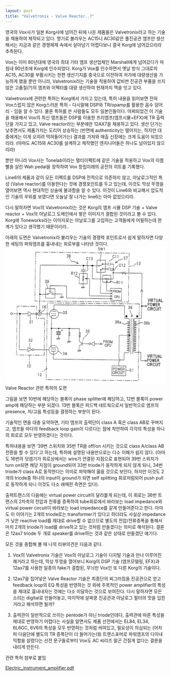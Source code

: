 ```yaml
---
layout: post
title: "Valvetronix - Valve Reactor..?"
---
```


영국의 Vox사가 일본 Korg사에 넘어간 뒤에 나온 제품들은 Valvetronix라고 하는 기술을 채용하여 제작되고 있다. 명기로 불리우는 AC15니 AC30같은 풀진공관 앰프만 생산해서는 지금과 같은 경쟁체제 속에서 살아남기 어렵다보니 결국 Korg에 넘어갔으리라 추측된다.

Vox는 이미 80년대에 영국의 최대 기타 앰프 생산업체인 Marshall에게 넘어갔다가 마침내 90년초에 Korg에 인수되었다. Korg가 Vox를 인수하면서 옛날 방식 그대로의 AC15, AC30를 부활시키는 한편 생산기지를 중국으로 이전하여 저가에 대량생산을 가능하게 했을 뿐만 아니라, Valvetronix라는 기술을 적용하여 값비싼 진공관 부품을 쓰지 않은 고품질(?)의 앰프와 이펙터를 대량 생산하여 현재까지 맥을 잇고 있다.

Valvetronix에 관련한 특허는 Korg에서 가지고 있는데, 특허 내용을 읽어보면 전혀 Vox스럽지 않은 Korg스러운 특허 - 다시말해 DSP와 TR/opamp를 활용한 꼼수 덩어리 - 임을 알 수 있다. 물론 특허를 쓴 사람들도 모두 일본인들이다. 어찌되었건 이 기술을 채용해서 Vox의 최신 앰프들은 DSP를 이용한 프리앰프(앰프시뮬+EFX)에 TR 출력단을 가지고 있고, Valve reactor라는 부분에만 12AX7을 채용하고 있다. 생산 단가는 낮추면서도 제품가치는 도리어 상승하는 (반면에 authenticity는 떨어지는, 하지만 대중에게는 이게 오히려 먹혀들어가는) 결과를 가져와 매출 신장에는 크게 도움이 되었으리라. (아마도 AC15와 AC30를 설계하고 제작했던 엔지니어들은 하나도 남아있지 않으리라)

뿐만 아니라 Vox사는 Tonelab이라는 멀티이펙트에 같은 기술을 적용하고 Vox의 이름빨을 살린 Wah pedal을 장착하여 Vox 창립이래의 공전의 히트를 기록했다.

Line6의 제품과 같이 모든 이펙트를 DSP에 전적으로 의존하지 않고, 아날로그적인 특성 (Valve reactor)를 이용한다는 것에 경쟁포인트를 두고 있는데, 이것도 막상 뚜껑을 열어보면 역시 현대적인 상술에 불과함을 알 수 있다. 이것이 Line6와 비교해서 압도적인 기술의 우위를 보였다면 오늘날 잘 나가는 line6는 아마 없었으리라.

다시 말하자면 Vox의 Valvetronix라는 것은 Korg의 앰프 시뮬 DSP 기술 + Valve reactor + Vox의 아날로그 도메인에서 쌓은 이미지가 결합된 것이라고 볼 수 있다. Korg에 Toneworks라는 이미지로는 아날로그를 고집하는 고객들에게 어필하는데 한계가 있다고 생각했기 때문이리라..

아래의 도면은 Valvetronix라 불리우는 기술의 경쟁력 포인트로서 쉽게 말하자면 다양한 세팅의 파워앰프를 흉내내는 회로부를 나타낸 것이다.
![image](/assets/images/f7c5c6a4a07457629db4ec1696eb23cb.jpg)Valve Reactor 관련 특허의 도면


그림을 보면 10번에 해당하는 블록이 phase splitter에 해당하고, 12번 블록이 power amp에 해당하는 부분 되겠다. 13번 블록은 피드백 네트웍으로서 일반적으로 앰프의 presence, 저/고음 특성등을 결정하는 부분이 된다.

기술적인 면을 대충 요약하면, 기타 앰프의 출력단이 class A 혹은 class AB로 꾸며지고, 앰프들 마다의 feedback loop gain이 다르다는 점에 착안하여 각각의 특성을 하나의 회로로 모두 반영하겠다는 것이다.

특허내용을 보면 '39번 스위치와 35번 TR을 off/on 시키는 것으로 class A/class AB 전환을 할 수 있다'고 하는데, 특허에 설명된 내용만으로는 다소 이해가 쉽지 않다. (아마도 16번의 덧셈기가 회로상에서는 wire가 연결된 지점으로 표현되어 39번 스위치가 turn on되면 해당 지점이 ground되어 33번 triode가 동작하게 되지 않게 되니, 34번 triode가 class A로 동작한다는 의미로 파악해야 옳을 것으로 보인다, 하지만 이것도 2개의 triode중 하나의 input이 ground가 되면 self splitting 회로처럼되어 push pull로 동작하게 되니 이것도 다소 애매한 측면은 있다).

출력트랜스의 다음에는 virtual power circuit이 달라붙게 되는데, 이 회로는 36번 트랜스의 2차측의 전압과 전류를 증폭하여 tube회로에서 바라보는 load impedance와 virtual power circuit이 바라보는 load impedance를 같게 만들어준다고 한다. 아마도 이 이야기는 2개의 triode로는 transformer가 있다고 하더라도 사실상 impedance가 낮은 reactive load를 제대로 drive할 수 없으므로 별도의 전압/전류증폭을 통해서 마치 2개의 triode가 load를 drive하고 있는 것처럼 만들겠다는 의미로 해석된다. 결론은 12ax7 triode 두 개로 speaker를 drive하는 것과 같은 상태로 만들겠단 얘기다.

모든 것을 종합해 볼 때 나의 리뷰의견은 다음과 같다.

1) Vox의 Valvetronix 기술은 Vox의 아날로그 기술이 디지털 기술과 만나 이루어진 쾌거라고 하는데, 막상 뚜껑을 열어보니 Korg의 DSP 기술 (앰프모델링, EFX)과 12ax7를 사용한 일종의 fake가 결합된, 무늬만 Vox인 또 다른 Korg의 기술이다.

2) 12ax7을 집어넣은 Valve Reactor 기술은 최종단의 찌그러짐을 진공관으로 얻고 feedback loop의 EQ 특성을 반영하는 것 외에 주목적인 power amplifier의 특성을 제대로 흉내내자는 것에는 다소 미달하는 것으로 보여진다. 다시 말하자면 모든 소리는 digital로 만들어놓고, 마지막에 살짜쿵 진공관과 아날로그 필터의 맛을 입힌 거라고 해석하면 될까?

3) 출력관이 일반적으로 쓰이는 pentode가 아닌 triode인데다, 출력관에 따른 특성을 제대로 반영하기 어렵다는 사실을 알면서도 제품 선전에서는 EL84, EL34, 6L6GC, 6V6의 특성을 모두 반영하는 것처럼 씌여있고, 필요성이 의심되는 (어차피 다음단에 별도의 TR 증폭단이 더 들어가는데) 트랜스포머로 파워앰프의 다이내믹함을 살렸다는 선전 문구들로부터 Vox도 AC 씨리즈 말곤 건질게 없다는 결론을 내리게 만든다.

관련 특허 첨부로 붙임

[ Electric_instrument_amplifier.pdf](http://tonebrew.tistory.com/attachment/cfile27.uf@276D163458710AE91B1504.pdf)





